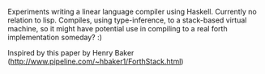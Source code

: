 Experiments writing a linear language compiler using Haskell.  Currently no relation to lisp.
Compiles, using type-inference, to a stack-based virtual machine, so it might have potential use in compiling to a real forth implementation someday? :)


Inspired by this paper by Henry Baker (http://www.pipeline.com/~hbaker1/ForthStack.html)
